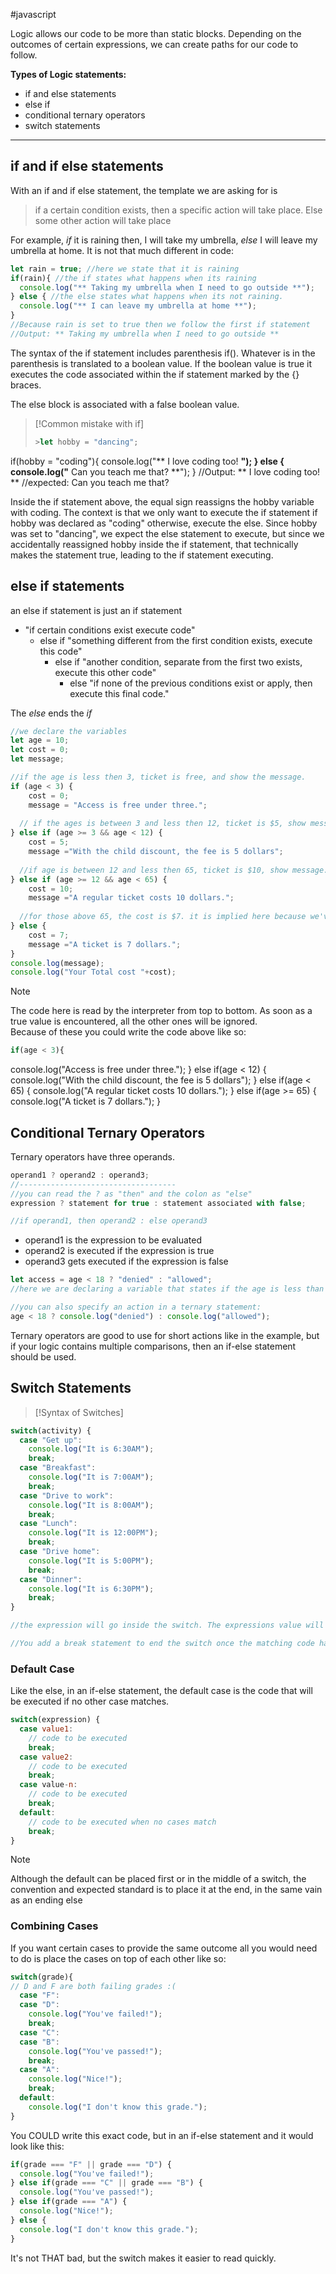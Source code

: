 #javascript 

Logic allows our code to be more than static blocks. Depending on the outcomes of certain expressions, we can create paths for our code to follow. 

 **Types of Logic statements:**
- if and else statements
- else if 
- conditional ternary operators
- switch statements
***

## if and if else statements
With an if  and if else statement, the template we are asking for is
> if a certain condition exists, then a specific action will take place. Else some other action will take place

For example, _if_ it is raining then, I will take my umbrella, _else_ I will leave my umbrella at home. It is not that much different in code:

```javascript
let rain = true; //here we state that it is raining
if(rain){ //the if states what happens when its raining
  console.log("** Taking my umbrella when I need to go outside **");
} else { //the else states what happens when its not raining.
  console.log("** I can leave my umbrella at home **");
}
//Because rain is set to true then we follow the first if statement
//Output: ** Taking my umbrella when I need to go outside **
```

The syntax of the if statement includes parenthesis if(). Whatever is in the parenthesis is translated to a boolean value. If the boolean value is true it executes the code associated within the if statement marked by the {} braces.

The else block is associated with a false boolean value. 

>[!Common mistake with if]
>```javascript
>>let hobby = "dancing";
if(hobby = "coding"){
  console.log("** I love coding too! **");
} else {
  console.log("** Can you teach me that? **");
}
//Output: ** I love coding too! **
//expected: Can you teach me that?

Inside the if statement above, the equal sign reassigns the hobby variable with coding. The context is that we only want to execute the if statement if hobby was declared as "coding" otherwise, execute the else. Since hobby was set to "dancing", we expect the else statement to execute, but since we accidentally reassigned hobby inside the if statement, that technically makes the statement true, leading to the if statement executing.

## else if statements

an else if statement is just an if statement 
- "if certain conditions exist execute code" 
	- else if "something different from the first condition exists, execute this code" 
		- else if "another condition, separate from the first two exists, execute this other code"
			- else "if none of the previous conditions exist or apply, then execute this final code."

The *else* ends the *if*

```javascript
//we declare the variables
let age = 10;
let cost = 0;
let message;

//if the age is less then 3, ticket is free, and show the message.
if (age < 3) { 
    cost = 0;
    message = "Access is free under three.";
    
  // if the ages is between 3 and less then 12, ticket is $5, show message.  
} else if (age >= 3 && age < 12) {
    cost = 5;
    message ="With the child discount, the fee is 5 dollars";
    
  //if age is between 12 and less then 65, ticket is $10, show message.  
} else if (age >= 12 && age < 65) {
    cost = 10;
    message ="A regular ticket costs 10 dollars.";
    
  //for those above 65, the cost is $7. it is implied here because we've already set conditions for all ages less than 65 in the previous else if statements.
} else {
    cost = 7;
    message ="A ticket is 7 dollars.";
}
console.log(message);
console.log("Your Total cost "+cost);
```

>[!Note]
>The code here is read by the interpreter from top to bottom. As soon as a true value is encountered, all the other ones will be ignored. <br> 
>Because of these you could write the code above like so:
>```javascript
>if(age < 3){
  console.log("Access is free under three.");
} else if(age < 12) {
  console.log("With the child discount, the fee is 5 dollars");
} else if(age < 65) {
  console.log("A regular ticket costs 10 dollars.");
} else if(age >= 65) {
  console.log("A ticket is 7 dollars.");
}
>

## Conditional Ternary Operators

Ternary operators have three operands.
```javascript
operand1 ? operand2 : operand3;
//-----------------------------------
//you can read the ? as "then" and the colon as "else"
expression ? statement for true : statement associated with false;

//if operand1, then operand2 : else operand3
```
- operand1 is the expression to be evaluated
- operand2 is executed if the expression is true
- operand3 gets executed if the expression is false
```javascript
let access = age < 18 ? "denied" : "allowed";
//here we are declaring a variable that states if the age is less than 18 then access is denied, else access is allowed.

//you can also specify an action in a ternary statement:
age < 18 ? console.log("denied") : console.log("allowed");

```

Ternary operators are good to use for short actions like in the example, but if your logic contains multiple comparisons, then an if-else statement should be used.

## Switch Statements

>[!Syntax of Switches]

```javascript
switch(activity) {
  case "Get up":
    console.log("It is 6:30AM");
    break;
  case "Breakfast":
    console.log("It is 7:00AM");
    break;
  case "Drive to work":
    console.log("It is 8:00AM");
    break;
  case "Lunch":
    console.log("It is 12:00PM");
    break;  
  case "Drive home":
    console.log("It is 5:00PM");
    break;    
  case "Dinner":
    console.log("It is 6:30PM");
    break;
}

//the expression will go inside the switch. The expressions value will correspond with the case and execute that code. 

//You add a break statement to end the switch once the matching code has ran, otherwise the switch will cycle all of the cases where the expressions value was matched, to the end of the switch statement.
```

### Default Case
Like the else, in an if-else statement, the default case is the code that will be executed if no other case matches.
```javascript
switch(expression) {
  case value1:
    // code to be executed
    break;
  case value2:
    // code to be executed
    break;
  case value-n:
    // code to be executed
    break;
  default:
    // code to be executed when no cases match
    break;
}
```
>[!Note]
>Although the default can be placed first or in the middle of a switch, the convention and expected standard is to place it at the end, in the same vain as an ending else

### Combining Cases
If you want certain cases to provide the same outcome all you would need to do is place the cases on top of each other like so:

```javascript
switch(grade){
// D and F are both failing grades :(
  case "F":
  case "D":
    console.log("You've failed!"); 
    break;
  case "C":
  case "B":
    console.log("You've passed!");
    break;
  case "A":
    console.log("Nice!");
    break;
  default:
    console.log("I don't know this grade.");
}
```
You COULD write this exact code, but in an if-else statement and it would look like this:
```javascript
if(grade === "F" || grade === "D") {
  console.log("You've failed!");
} else if(grade === "C" || grade === "B") {
  console.log("You've passed!");
} else if(grade === "A") {
  console.log("Nice!");
} else {
  console.log("I don't know this grade.");
}
```
It's not THAT bad, but the switch makes it easier to read quickly.


